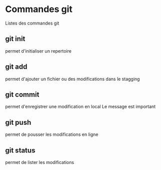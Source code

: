 # Commandes git

Listes des commandes git

## git init
permet d'initialiser un repertoire

## git add
permet d'ajouter un fichier ou des modifications dans le stagging

## git commit 
permet d'enregistrer une modification en local
Le message est important 

## git push
permet de pousser les modifications en ligne

## git status
permet de lister les modifications 